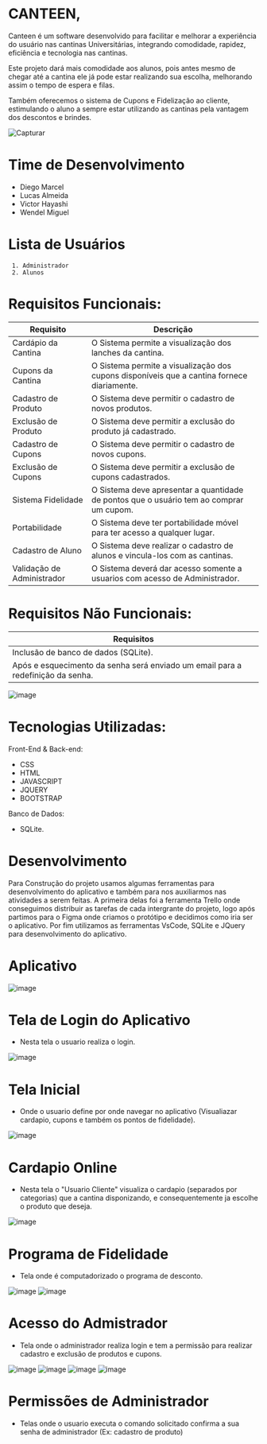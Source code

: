 # CANTEEN,

Canteen é um software desenvolvido para facilitar e melhorar a experiência do usuário nas cantinas Universitárias, integrando comodidade, rapidez, eficiência e tecnologia nas cantinas. 

Este projeto dará mais comodidade aos alunos, pois antes mesmo de chegar até a cantina ele já pode estar realizando sua escolha, melhorando assim o tempo de espera e filas.

Também oferecemos o sistema de Cupons e Fidelização ao cliente, estimulando o aluno a sempre estar utilizando as cantinas pela vantagem dos descontos e brindes. 



![Capturar](https://user-images.githubusercontent.com/73305767/120947565-4d003800-c716-11eb-924e-4903232847ca.PNG)

# Time de Desenvolvimento
- Diego Marcel
- Lucas Almeida
- Victor Hayashi
- Wendel Miguel

# Lista de Usuários

	 1. Administrador
	 2. Alunos


# Requisitos Funcionais:

| Requisito | Descrição |
| ------------ | ------------ |
| Cardápio da Cantina | O Sistema permite a visualização dos lanches da cantina. |
| Cupons da Cantina | O Sistema permite a visualização dos cupons disponíveis que a cantina fornece diariamente. |                   
| Cadastro de Produto | O Sistema deve permitir o cadastro de novos produtos. |
| Exclusão de Produto | O Sistema deve permitir a exclusão do produto já cadastrado. |
| Cadastro de Cupons | O Sistema deve permitir o cadastro de novos cupons. |
| Exclusão de Cupons | O Sistema deve permitir a exclusão de cupons cadastrados. |
| Sistema Fidelidade | O Sistema deve apresentar a quantidade de pontos que o usuário tem ao comprar um cupom. |
| Portabilidade | O Sistema deve ter portabilidade móvel para ter acesso a qualquer lugar. |
| Cadastro de Aluno | O Sistema deve realizar o cadastro de alunos e vincula-los com as cantinas. |
| Validação de Administrador | O Sistema deverá dar acesso somente a usuarios com acesso de Administrador. |

# Requisitos Não Funcionais:

| Requisitos |
| ------------ |
| Inclusão de banco de dados (SQLite). |
| Após e esquecimento da senha será enviado um email para a redefinição da senha. |


![image](https://user-images.githubusercontent.com/62629293/122851910-28938680-d2e6-11eb-98cd-97e532fb679c.png)

# Tecnologias Utilizadas:

Front-End & Back-end:
- CSS
- HTML
- JAVASCRIPT
- JQUERY
- BOOTSTRAP

Banco de Dados:
- SQLite.

# Desenvolvimento

Para Construção do projeto usamos algumas ferramentas para desenvolvimento do aplicativo e também para nos auxiliarmos nas atividades a serem feitas. A primeira delas foi a ferramenta Trello onde conseguimos distribuir as tarefas de cada intergrante do projeto, logo após partimos para o Figma onde criamos o protótipo e decidimos como iria ser o aplicativo. Por fim utilizamos as ferramentas  VsCode, SQLite e JQuery para desenvolvimento do aplicativo.

# Aplicativo

![image](https://user-images.githubusercontent.com/49460098/122841033-ae590700-d2d1-11eb-83a0-b43bfe3036bc.png)

# Tela de Login do Aplicativo
- Nesta tela o usuario realiza o login.

![image](https://user-images.githubusercontent.com/62629293/122855486-b1f98780-d2eb-11eb-8e18-4d6934323e9f.png)

# Tela Inicial
- Onde o usuario define por onde navegar no aplicativo (Visualiazar cardapio, cupons e também os pontos de fidelidade).

![image](https://user-images.githubusercontent.com/49460098/122842484-de090e80-d2d3-11eb-8694-dd072b837f9e.png)

# Cardapio Online
- Nesta tela o "Usuario Cliente" visualiza o cardapio (separados por categorias) que a cantina disponizando, e consequentemente ja escolhe o produto que deseja.

![image](https://user-images.githubusercontent.com/49460098/122843130-1bba6700-d2d5-11eb-8500-15f681a77196.png)

# Programa de Fidelidade
- Tela onde é computadorizado o programa de desconto.

![image](https://user-images.githubusercontent.com/62629293/122854762-9772de80-d2ea-11eb-8f52-2351970cd6d2.png)
![image](https://user-images.githubusercontent.com/62629293/122854635-62ff2280-d2ea-11eb-9fb4-34fce9e18c79.png)

# Acesso do Admistrador
- Tela onde o administrador realiza login e tem a permissão para realizar cadastro e exclusão de produtos e cupons.

![image](https://user-images.githubusercontent.com/62629293/122855014-f0427700-d2ea-11eb-90eb-7ba4ac93ee4f.png)
![image](https://user-images.githubusercontent.com/62629293/122855046-ff292980-d2ea-11eb-885f-bb76a8891022.png)
![image](https://user-images.githubusercontent.com/62629293/122855067-06e8ce00-d2eb-11eb-85c5-5abc47239278.png)
![image](https://user-images.githubusercontent.com/62629293/122855080-0f410900-d2eb-11eb-99b4-c902814be160.png)


# Permissões de Administrador
- Telas onde o usuario executa o comando solicitado confirma a sua senha de administrador (Ex: cadastro de produto)
